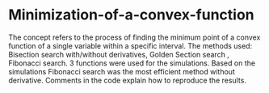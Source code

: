 # Minimization-of-a-convex-function
The concept refers to the process of finding the minimum point of a convex function of a single variable within a specific interval.
The methods used: Bisection search with/without derivatives, Golden Section search , Fibonacci search. 
3 functions were used for the simulations. Based on the simulations Fibonacci search was the most efficient method without derivative. Comments in the code explain how to reproduce the results.
